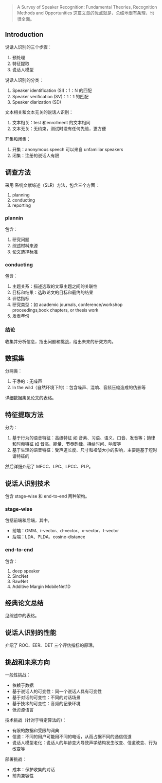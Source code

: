 > A Survey of Speaker Recognition: Fundamental
Theories, Recognition Methods and Opportunities
这篇文章的优点就是，总结地很有条理，也很全面。

## Introduction

说话人识别的三个步骤：
1. 预处理
2. 特征提取
3. 说话人模型

说话人识别的分类：
1. Speaker identification (SI)：1：N 的匹配
2. Speaker verification (SV)：1：1 的匹配
3. Speaker diarization (SD)

文本相关和文本无关的说话人识别：
1. 文本相关：test 和enrollment 的文本相同
2. 文本无关：无约束，测试时没有任何先验，更方便

开集和闭集：
1. 开集：anonymous speech 可以来自 unfamiliar speakers
2. 闭集：注册的说话人有限

## 调查方法

采用 系统文献综述（SLR）方法，包含三个方面：
1. planning
2. conducting
3. reporting

### plannin 

包含：
1. 研究问题
2. 综述材料来源
3. 论文选择标准

### conducting

包含：
1. 主题关系：描述选取的文章主题之间的关联性
2. 目标和结果：选取论文的目标和最终的结果
3. 评估指标
4. 研究类型：如 academic journals, conference/workshop proceedings,book chapters, or thesis work
5. 发表年份

### 结论

收集并分析信息，指出问题和挑战，给出未来的研究方向。

## 数据集

分两类：
1. 干净的：无噪声
2. In the wild（自然环境下的）：包含噪声、混响、音频压缩造成的伪影等

详细数据集见论文的表格。

## 特征提取方法

分为：
1. 基于行为的语音特征：高级特征 如 音素、习语、语义、口音、发音等；韵律和时频特征 如 音高、能量、节奏韵律、持续时间、响度等
2. 基于生理的语音特征：受声道长度、尺寸和褶皱大小的影响，主要是基于短时谱特征的

然后详细介绍了 MFCC、LPC、LPCC、PLP。

## 说话人识别技术

包含 stage-wise 和 end-to-end 两种架构。

### stage-wise

包括前端和后端，其中，
+ 前端：GMM、i-vector、d-vector、x-vector、t-vector
+ 后端：LDA、PLDA、cosine-distance

### end-to-end

包含：
1. deep speaker
2. SincNet
3. RawNet
4. Additive Margin MobileNet1D

## 经典论文总结

见综述中的表格。

## 说话人识别的性能

介绍了 ROC、EER、DET 三个评估指标的原理。

## 挑战和未来方向

一般性挑战：
+ 依赖于数据
+ 基于说话人的可变性：同一个说话人具有可变性
+ 基于对话的可变性：不同的对话场景
+ 基于技术的可变性：音频的记录环境
+ 低资源语言

技术挑战（针对于特定算法的）：
+ 有限的数据和受限的词典
+ 信道：不同的用户可能用不同的电话，从而占据不同的通信信道
+ 说话人模型老化：说话人的年龄变大导致声学结构发生改变、信道改变、行为改变等

部署挑战：
+ 成本：保护收集的对话
+ 前向兼容性
